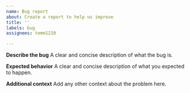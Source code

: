 ```yaml
---
name: Bug report
about: Create a report to help us improve
title: ''
labels: bug
assignees: temm1210

---
```


**Describe the bug**
A clear and concise description of what the bug is.

**Expected behavior**
A clear and concise description of what you expected to happen.

**Additional context**
Add any other context about the problem here.
